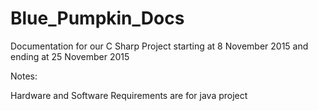 # Blue_Pumpkin_Docs
Documentation for our C Sharp Project starting at 8 November 2015 and ending at 25 November 2015


Notes:

Hardware and Software Requirements are for java project 
